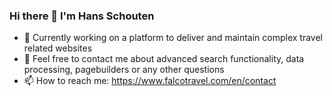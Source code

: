 ### Hi there 👋 I'm Hans Schouten

- 🚀 Currently working on a platform to deliver and maintain complex travel related websites
- 💬 Feel free to contact me about advanced search functionality, data processing, pagebuilders or any other questions
- 📫 How to reach me: https://www.falcotravel.com/en/contact

<!--
**HansSchouten/HansSchouten** is a ✨ _special_ ✨ repository because its `README.md` (this file) appears on your GitHub profile.

Here are some ideas to get you started:

- 🔭 I’m currently working on ...
- 🌱 I’m currently learning ...
- 👯 I’m looking to collaborate on ...
- 🤔 I’m looking for help with ...
- 💬 Ask me about ...
- 📫 How to reach me: ...
- 😄 Pronouns: ...
- ⚡ Fun fact: ...
-->
